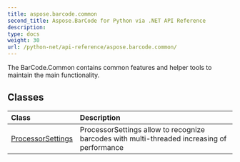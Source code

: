 ```yaml
---
title: aspose.barcode.common
second_title: Aspose.BarCode for Python via .NET API Reference
description: 
type: docs
weight: 30
url: /python-net/api-reference/aspose.barcode.common/
---
```



The BarCode.Common contains common features and helper tools to maintain the main functionality.

## Classes
| Class | Description |
| :- | :- |
|[ProcessorSettings](/barcode/python-net/api-reference/aspose.barcode.common/processorsettings/)|ProcessorSettings allow to recognize barcodes with multi-threaded increasing of performance|
